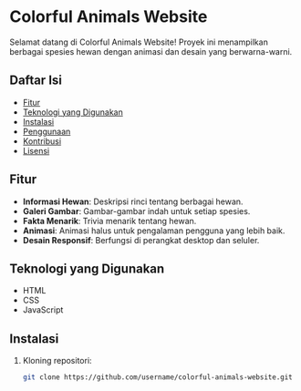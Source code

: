 # Colorful Animals Website

Selamat datang di Colorful Animals Website! Proyek ini menampilkan berbagai spesies hewan dengan animasi dan desain yang berwarna-warni.

## Daftar Isi

- [Fitur](#fitur)
- [Teknologi yang Digunakan](#teknologi-yang-digunakan)
- [Instalasi](#instalasi)
- [Penggunaan](#penggunaan)
- [Kontribusi](#kontribusi)
- [Lisensi](#lisensi)

## Fitur

- **Informasi Hewan**: Deskripsi rinci tentang berbagai hewan.
- **Galeri Gambar**: Gambar-gambar indah untuk setiap spesies.
- **Fakta Menarik**: Trivia menarik tentang hewan.
- **Animasi**: Animasi halus untuk pengalaman pengguna yang lebih baik.
- **Desain Responsif**: Berfungsi di perangkat desktop dan seluler.

## Teknologi yang Digunakan

- HTML
- CSS
- JavaScript

## Instalasi

1. Kloning repositori:
   ```bash
   git clone https://github.com/username/colorful-animals-website.git
